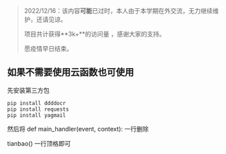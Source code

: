 >2022/12/16：该内容**可能**已过时，本人由于本学期在外交流，无力继续维护，还请见谅。
>
>项目共计获得**3k+**的访问量 ，感谢大家的支持。
>
>愿疫情早日结束。


## 如果不需要使用云函数也可使用

先安装第三方包

~~~
pip install ddddocr
pip install requests
pip install yagmail
~~~

然后将 def main_handler(event, context): 一行删除

tianbao() 一行顶格即可
